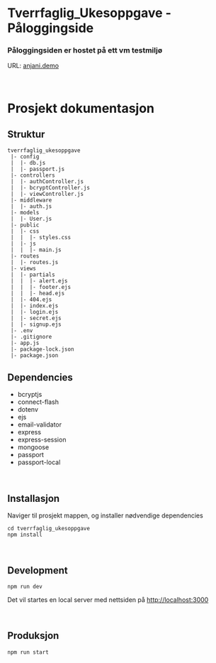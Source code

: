 # Tverrfaglig_Ukesoppgave - Påloggingside

### Påloggingsiden er hostet på ett vm testmiljø
URL: [anjani.demo](anjani.demo)

<br />

# Prosjekt dokumentasjon

## Struktur
```
tverrfaglig_ukesoppgave
 |- config
 |  |- db.js
 |  |- passport.js
 |- controllers
 |  |- authController.js
 |  |- bcryptController.js
 |  |- viewController.js
 |- middleware
 |  |- auth.js
 |- models
 |  |- User.js
 |- public
 |  |- css
 |  |  |- styles.css
 |  |- js
 |  |  |- main.js
 |- routes
 |  |- routes.js
 |- views
 |  |- partials
 |  |  |- alert.ejs
 |  |  |- footer.ejs
 |  |  |- head.ejs
 |  |- 404.ejs
 |  |- index.ejs
 |  |- login.ejs
 |  |- secret.ejs
 |  |- signup.ejs
 |- .env
 |- .gitignore
 |- app.js
 |- package-lock.json
 |- package.json
```

## Dependencies
<ul>
    <li>bcryptjs</li>
    <li>connect-flash</li>
    <li>dotenv</li>
    <li>ejs</li>
    <li>email-validator</li>
    <li>express</li>
    <li>express-session</li>
    <li>mongoose</li>
    <li>passport</li>
    <li>passport-local</li>
</ul>

<br />

## Installasjon
Naviger til prosjekt mappen, og installer nødvendige dependencies

```
cd tverrfaglig_ukesoppgave
npm install
```

<br />

## Development
```
npm run dev
```
Det vil startes en local server med nettsiden på [http://localhost:3000](http://localhost:3000)

<br />

## Produksjon
```
npm run start
```